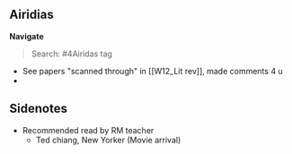 ## Airidias 
**Navigate**
>Search: #4Airidas tag

- See papers "scanned through" in [[W12_Lit rev]], made comments 4 u
- 

## Sidenotes
- Recommended read by RM teacher
	- Ted chiang, New Yorker (Movie arrival)
